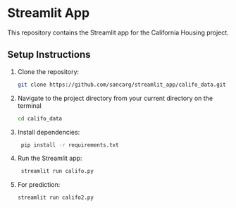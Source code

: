# Streamlit App

This repository contains the Streamlit app for the California Housing project.

## Setup Instructions

1. Clone the repository:
   ```sh
   git clone https://github.com/sancarg/streamlit_app/califo_data.git

2. Navigate to the project directory from your current directory on the terminal
   ```sh
   cd califo_data

3. Install dependencies:
   ```sh
    pip install -r requirements.txt

4. Run the Streamlit app:
   ```sh 
    streamlit run califo.py
5. For prediction:
   ```sh
   streamlit run califo2.py